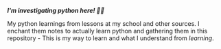 ***I'm investigating python here! 🕵️‍♂️***

My python learnings from lessons at my school and other sources. I enchant them notes to actually learn python and gathering them in this repository - This is my way to learn and what I understand from *learning*.
